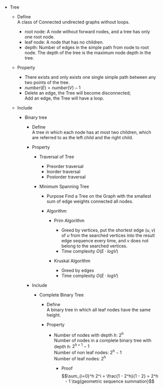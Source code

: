 * Tree
  - Define  
    A class of Connected undirected graphs without loops.

    - root node: A node without forward nodes, and a tree has only one root node.
    - leaf node: A node that has no children.
    - depth: Number of edges in the simple path from node to root node. The depth of the tree is the maximum node depth in the tree.

  - Property
    - There exists and only exists one single simple path between any two points of the tree.
    - $number(E) = number(V) - 1$
    - Delete an edge, the Tree will become disconnected;  
      Add an edge, the Tree will have a loop.

  - Include
    * Binary tree
      - Define  
        A tree in which each node has at most two children, which are referred to as the left child and the right child.

      - Property
        * Traversal of Tree
          - Preorder traversal
          - Inorder traversal
          - Postorder traversal

        * Minimum Spanning Tree
          - Purpose
            Find a Tree on the Graph with the smallest sum of edge weights connected all nodes.

          - Algorithm
            * Prim Algorithm
              - Greed by vertices, put the shortest edge $(u,v)$ of $u$ from the searched vertices into the result edge sequence every time, and $v$ does not belong to the searched vertices.
              - Time complexity $O(E·logV)$

            * Kruskal Algorithm
              - Greed by edges
              - Time complexity $O(E·logV)$

      - Include
        * Complete Binary Tree
          - Define  
            A binary tree in which all leaf nodes have the same height.

          - Property
            - Number of nodes with depth $h$: $2^h$  
              Number of nodes in a complete binary tree with depth $h$: $2^{h+1} - 1$  
              Number of non leaf nodes: $2^h - 1$  
              Number of leaf nodes: $2^h$  

              - Proof
                $$\sum_{i=0}^h 2^i = \frac{1 - 2^h}{1 - 2} = 2^h - 1  \tag{geometric sequence summation}$$
